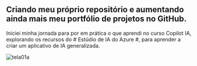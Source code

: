 ## Criando meu próprio repositório e aumentando ainda mais meu portfólio de projetos no GitHub.

Iniciei minha jornada para por em prática o que aprendi no curso Copilot IA, explorando os recursos do # Estúdio de IA do Azure #, para aprender a criar um aplicativo de IA generalizada.

![tela01a](https://github.com/user-attachments/assets/8b5b9833-cbd2-40d2-badb-35f37a74c895)

